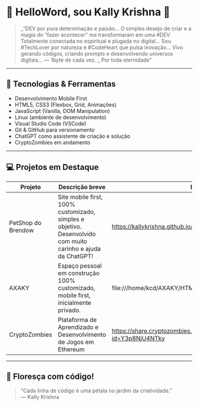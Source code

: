 
# 🌸 HelloWord, sou Kally Krishna 🌸

> _“DEV por pura determinação e paixão...
> O simples desejo de criar e a magia do “fazer acontecer” me transformaram em uma #DEV
> Totalmente conectada no espiritual e plugada no digital...
> Sou #TechLover por natureza e #CodeHeart que pulsa inovação...
> Vivo gerando códigos, criando prompts e desenvolvendo universos digitais...
> — 1byte de cada vez. _
> Por toda eternidade"

---

## 🚀 Tecnologias & Ferramentas

- Desenvolvimento Mobile First  
- HTML5, CSS3 (Flexbox, Grid, Animações)  
- JavaScript (Vanilla, DOM Manipulation)  
- Linux (ambiente de desenvolvimento)  
- Visual Studio Code (VSCode)  
- Git & GitHub para versionamento  
- ChatGPT como assistente de criação e solução
- CryptoZombies em andamento

---

## 💻 Projetos em Destaque

| Projeto             | Descrição breve                                    | Link                    |
| ------------------- | ------------------------------------------------- | ----------------------- |
| PetShop do Brendow  | Site mobile first, 100% customizado, simples e objetivo. Desenvolvido com muito carinho e ajuda da ChatGPT! | https://kallykrishna.github.io/BrendowPetShop/    |
| AXAKY               | Espaço pessoal em construção 100% customizado, mobile first, inicialmente privado. | file:///home/kcd/AXAKY/HTML/index.html    |
| CryptoZombies       | Plataforma de Aprendizado e Desenvolvimento de Jogos em Ethereum | https://share.cryptozombies.io/pt/lesson/1/share/SAKROAS?id=Y3p8NjU4NTky    |


---

## 🌺 Floresça com código!
> “Cada linha de código é uma pétala no jardim da criatividade.”  
> — Kally Krishna
